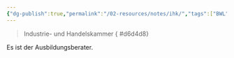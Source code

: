 ```yaml
---
{"dg-publish":true,"permalink":"/02-resources/notes/ihk/","tags":["BWL"],"noteIcon":"","updated":"2025-07-12T13:31:41.000+02:00"}
---
```


> Industrie- und Handelskammer
{ #d6d4d8}


Es ist der Ausbildungsberater.